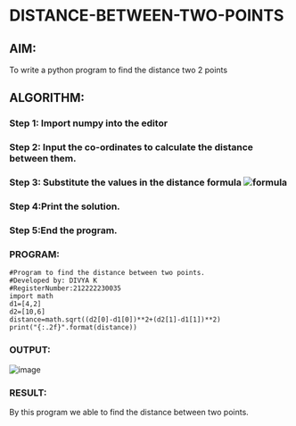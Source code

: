 # DISTANCE-BETWEEN-TWO-POINTS

## AIM:
To write a python program to find the distance two 2 points
## ALGORITHM:
### Step 1: Import numpy into the editor
### Step 2: Input the co-ordinates to calculate the distance between them.
### Step 3: Substitute the values in the distance formula  ![formula](/formula.JPG)
### Step 4:Print the solution.
### Step 5:End the program. 
### PROGRAM:

```
#Program to find the distance between two points.
#Developed by: DIVYA K 
#RegisterNumber:212222230035
import math
d1=[4,2]
d2=[10,6]
distance=math.sqrt((d2[0]-d1[0])**2+(d2[1]-d1[1])**2)
print("{:.2f}".format(distance))
```

### OUTPUT:
![image](https://github.com/divyakumars/DISTANCE-BETWEEN-TWO-POINTS/assets/119393621/86377761-1a8e-41b4-a9ca-6a9a4ec3e1f0)
### RESULT:
By this program we able to find the distance between two points.
